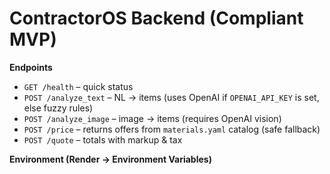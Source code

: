 # ContractorOS Backend (Compliant MVP)

**Endpoints**
- `GET /health` – quick status
- `POST /analyze_text` – NL → items (uses OpenAI if `OPENAI_API_KEY` is set, else fuzzy rules)
- `POST /analyze_image` – image → items (requires OpenAI vision)
- `POST /price` – returns offers from `materials.yaml` catalog (safe fallback)
- `POST /quote` – totals with markup & tax

**Environment (Render → Environment Variables)**
